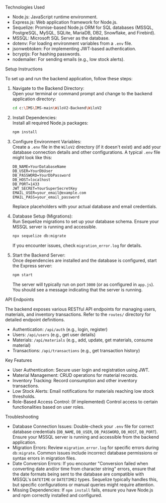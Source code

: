 Technologies Used

- Node.js: JavaScript runtime environment.
- Express.js: Web application framework for Node.js.
- Sequelize: Promise-based Node.js ORM for SQL databases (MSSQL, PostgreSQL, MySQL, SQLite, MariaDB, DB2, Snowflake, and Firebird).
- MSSQL: Microsoft SQL Server as the database.
- dotenv: For loading environment variables from a `.env` file.
- jsonwebtoken: For implementing JWT-based authentication.
- bcryptjs: For hashing passwords.
- nodemailer: For sending emails (e.g., low stock alerts).

Setup Instructions

To set up and run the backend application, follow these steps:

1. Navigate to the Backend Directory:  
   Open your terminal or command prompt and change to the backend application directory:
   ```bash
   cd c:\IMS\IMS-main\WiloV2-Backend\WiloV2
   ```

2. Install Dependencies:  
   Install all required Node.js packages:
   ```bash
   npm install
   ```

3. Configure Environment Variables:  
   Create a `.env` file in the `WiloV2` directory (if it doesn't exist) and add your database connection details and other configurations. A typical `.env` file might look like this:
   ```
   DB_NAME=YourDatabaseName
   DB_USER=YourDbUser
   DB_PASSWORD=YourDbPassword
   DB_HOST=localhost
   DB_PORT=1433
   JWT_SECRET=YourSuperSecretKey
   EMAIL_USER=your_email@example.com
   EMAIL_PASS=your_email_password
   ```
   Replace placeholders with your actual database and email credentials.

4. Database Setup (Migrations):  
   Run Sequelize migrations to set up your database schema. Ensure your MSSQL server is running and accessible.
   ```bash
   npx sequelize db:migrate
   ```
   If you encounter issues, check `migration_error.log` for details.

5. Start the Backend Server:  
   Once dependencies are installed and the database is configured, start the Express server:
   ```bash
   npm start
   ```
   The server will typically run on port `3000` (or as configured in `app.js`). You should see a message indicating that the server is running.

API Endpoints

The backend exposes various RESTful API endpoints for managing users, materials, and inventory transactions. Refer to the `routes/` directory for detailed endpoint definitions.

- Authentication: `/api/auth` (e.g., login, register)
- Users: `/api/users` (e.g., get user details)
- Materials: `/api/materials` (e.g., add, update, get materials, consume material)
- Transactions: `/api/transactions` (e.g., get transaction history)

Key Features

- User Authentication: Secure user login and registration using JWT.
- Material Management: CRUD operations for material records.
- Inventory Tracking: Record consumption and other inventory transactions.
- Low Stock Alerts: Email notifications for materials reaching low stock thresholds.
- Role-Based Access Control: (If implemented) Control access to certain functionalities based on user roles.

Troubleshooting

- Database Connection Issues: Double-check your `.env` file for correct database credentials (`DB_NAME`, `DB_USER`, `DB_PASSWORD`, `DB_HOST`, `DB_PORT`). Ensure your MSSQL server is running and accessible from the backend application.
- Migration Errors: Review `migration_error.log` for specific errors during `db:migrate`. Common issues include incorrect database permissions or syntax errors in migration files.
- Date Conversion Errors: If you encounter "Conversion failed when converting date and/or time from character string" errors, ensure that the date formats being sent to the database are compatible with MSSQL's `DATETIME` or `DATETIME2` types. Sequelize typically handles this, but specific configurations or manual queries might require attention.
- Missing Dependencies: If `npm install` fails, ensure you have Node.js and npm correctly installed and configured.
